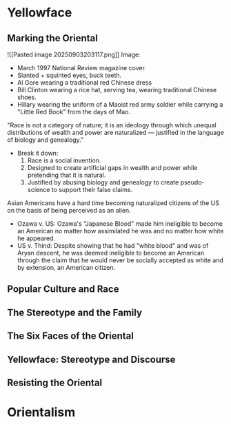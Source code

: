 # Yellowface
## Marking the Oriental
![[Pasted image 20250903203117.png]]
Image:
- March 1997 National Review magazine cover.
- Slanted + squinted eyes, buck teeth.
- Al Gore wearing a traditional red Chinese dress
- Bill Clinton wearing a rice hat, serving tea, wearing traditional Chinese shoes.
- Hillary wearing the uniform of a Maoist red army soldier while carrying a "Little Red Book" from the days of Mao.

"Race is not a category of nature; it is an ideology through which unequal distributions of wealth and power are naturalized — justified in the language of biology and genealogy."
- Break it down:
	1. Race is a social invention.
	2. Designed to create artificial gaps in wealth and power while pretending that it is natural.
	3. Justified by abusing biology and genealogy to create pseudo-science to support their false claims.

Asian Americans have a hard time becoming naturalized citizens of the US on the basis of being perceived as an alien.
- Ozawa v. US: Ozawa's "Japanese Blood" made him ineligible to become an American no matter how assimilated he was and no matter how white he appeared.
- US v. Thind: Despite showing that he had "white blood" and was of Aryan descent, he was deemed ineligible to become an American through the claim that he would never be socially accepted as white and by extension, an American citizen.

## Popular Culture and Race

## The Stereotype and the Family

## The Six Faces of the Oriental

## Yellowface: Stereotype and Discourse

## Resisting the Oriental
# Orientalism